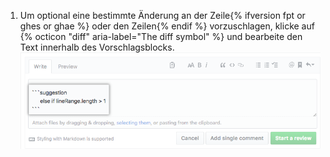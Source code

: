 1. Um optional eine bestimmte Änderung an der Zeile{% ifversion fpt or ghes or ghae %} oder den Zeilen{% endif %} vorzuschlagen, klicke auf {% octicon "diff" aria-label="The diff symbol" %} und bearbeite den Text innerhalb des Vorschlagsblocks. ![Vorschlagsblock](/assets/images/help/pull_requests/suggestion-block.png)
